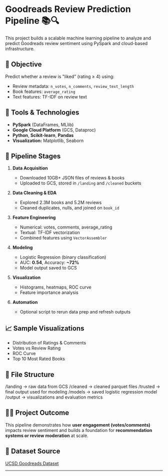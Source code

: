 # Goodreads Review Prediction Pipeline 📚🔍

This project builds a scalable machine learning pipeline to analyze and predict Goodreads review sentiment using PySpark and cloud-based infrastructure.

## 📌 Objective

Predict whether a review is "liked" (rating ≥ 4) using:
- Review metadata: `n_votes`, `n_comments`, `review_text_length`
- Book features: `average_rating`
- Text features: TF-IDF on review text

## 🧰 Tools & Technologies

- **PySpark** (DataFrames, MLlib)
- **Google Cloud Platform** (GCS, Dataproc)
- **Python**, **Scikit-learn**, **Pandas**
- **Visualization:** Matplotlib, Seaborn

## 🔄 Pipeline Stages

1. **Data Acquisition**  
   - Downloaded 10GB+ JSON files of reviews & books  
   - Uploaded to GCS, stored in `/landing` and `/cleaned` buckets

2. **Data Cleaning & EDA**  
   - Explored 2.3M books and 5.2M reviews  
   - Cleaned duplicates, nulls, and joined on `book_id`

3. **Feature Engineering**  
   - Numerical: votes, comments, average_rating  
   - Textual: TF-IDF vectorization  
   - Combined features using `VectorAssembler`

4. **Modeling**  
   - Logistic Regression (binary classification)  
   - AUC: **0.54**, Accuracy: **~72%**  
   - Model output saved to GCS

5. **Visualization**  
   - Histograms, heatmaps, ROC curve  
   - Feature importance analysis

6. **Automation**  
   - Optional script to rerun data prep and refresh outputs

## 📈 Sample Visualizations

- Distribution of Ratings & Comments  
- Votes vs Review Rating  
- ROC Curve  
- Top 10 Most Rated Books  

## 📁 File Structure

/landing → raw data from GCS
/cleaned → cleaned parquet files
/trusted → final output used for modeling
/models → saved logistic regression model
/output → visualizations and evaluation metrics

## 👩‍💻 Project Outcome

This pipeline demonstrates how **user engagement (votes/comments)** impacts review sentiment and builds a foundation for **recommendation systems or review moderation** at scale.

## 🔗 Dataset Source

[UCSD Goodreads Dataset](https://cseweb.ucsd.edu/~jmcauley/datasets/goodreads.html)


---

